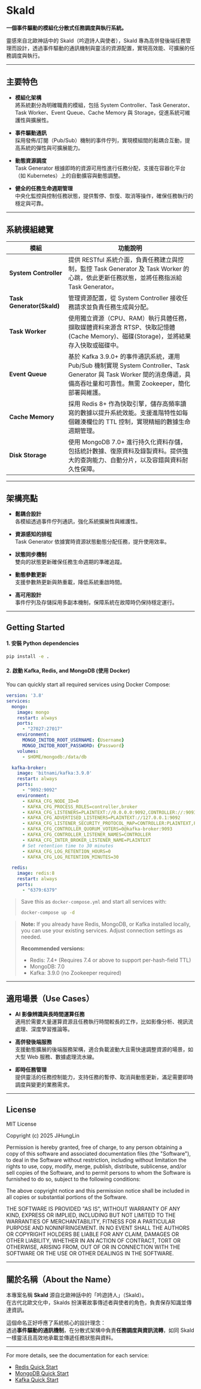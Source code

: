 # Skald

**一個事件驅動的模組化分散式任務調度與執行系統。**

靈感來自北歐神話中的 Skald（吟遊詩人與使者），Skald 專為高併發後端任務管理而設計，透過事件驅動的通訊機制與靈活的資源配置，實現高效能、可擴展的任務調度與執行。

---

## 主要特色

- **模組化架構**  
  將系統劃分為明確職責的模組，包括 System Controller、Task Generator、Task Worker、Event Queue、Cache Memory 與 Storage，促進系統可維護性與擴展性。

- **事件驅動通訊**  
  採用發佈/訂閱（Pub/Sub）機制的事件佇列，實現模組間的鬆耦合互動，提高系統的彈性與可擴展能力。

- **動態資源調度**  
  Task Generator 根據即時的資源可用性進行任務分配，支援在容器化平台（如 Kubernetes）上的自動擴容與動態調整。

- **健全的任務生命週期管理**  
  中央化監控與控制任務狀態，提供暫停、恢復、取消等操作，確保任務執行的穩定與可靠。

---

## 系統模組總覽

| 模組               | 功能說明                                                                                            |
| ------------------ | ------------------------------------------------------------------------------------------------- |
| **System Controller** | 提供 RESTful 系統介面，負責任務建立與控制，監控 Task Generator 及 Task Worker 的心跳，依此更新任務狀態，並將任務指派給 Task Generator。 |
| **Task Generator(Skald)**    | 管理資源配置，從 System Controller 接收任務請求並負責任務生成與分配。                                                      |
| **Task Worker**       | 使用獨立資源（CPU、RAM）執行具體任務，擷取媒體資料來源含 RTSP、快取記憶體(Cache Memory)、磁碟(Storage)，並將結果存入快取或磁碟中。 |
| **Event Queue**       | 基於 Kafka 3.9.0+ 的事件通訊系統，運用 Pub/Sub 機制實現 System Controller、Task Generator 與 Task Worker 間的消息傳遞，具備高吞吐量和可靠性。無需 Zookeeper，簡化部署與維護。                      |
| **Cache Memory**      | 採用 Redis 8+ 作為快取引擎，儲存高頻率讀寫的數據以提升系統效能。支援進階特性如每個雜湊欄位的 TTL 控制，實現精細的數據生命週期管理。                                                             |
| **Disk Storage**      | 使用 MongoDB 7.0+ 進行持久化資料存儲，包括統計數據、復原資料及錄製資料。提供強大的查詢能力、自動分片，以及容錯與資料耐久性保障。                                          |

---

## 架構亮點

- **鬆耦合設計**  
  各模組透過事件佇列通訊，強化系統擴展性與維護性。

- **資源感知的排程**  
  Task Generator 依據實時資源狀態動態分配任務，提升使用效率。

- **狀態同步機制**  
  雙向的狀態更新確保任務生命週期的準確追蹤。

- **動態參數更新**  
  支援參數熱更新與熱重載，降低系統重啟時間。

- **高可用設計**  
  事件佇列及存儲採用多副本機制，保障系統在故障時仍保持穩定運行。


---

## Getting Started

#### 1. 安裝 Python dependencies

```bash
pip install -e .
```

#### 2. 啟動 Kafka, Redis, and MongoDB (使用 Docker)

You can quickly start all required services using Docker Compose:

```yaml
version: '3.8'
services:
  mongo:
    image: mongo
    restart: always
    ports:
      - "27027:27017"
    environment:
      MONGO_INITDB_ROOT_USERNAME: {Username}
      MONGO_INITDB_ROOT_PASSWORD: {Password}
    volumes:
      - $HOME/mongodb:/data/db

  kafka-broker:
    image: 'bitnami/kafka:3.9.0'
    restart: always
    ports:
      - "9092:9092"
    environment:
      - KAFKA_CFG_NODE_ID=0
      - KAFKA_CFG_PROCESS_ROLES=controller,broker
      - KAFKA_CFG_LISTENERS=PLAINTEXT://0.0.0.0:9092,CONTROLLER://:9093
      - KAFKA_CFG_ADVERTISED_LISTENERS=PLAINTEXT://127.0.0.1:9092
      - KAFKA_CFG_LISTENER_SECURITY_PROTOCOL_MAP=CONTROLLER:PLAINTEXT,PLAINTEXT:PLAINTEXT
      - KAFKA_CFG_CONTROLLER_QUORUM_VOTERS=0@kafka-broker:9093
      - KAFKA_CFG_CONTROLLER_LISTENER_NAMES=CONTROLLER
      - KAFKA_CFG_INTER_BROKER_LISTENER_NAME=PLAINTEXT
      # Set retention time to 30 minutes
      - KAFKA_CFG_LOG_RETENTION_HOURS=0
      - KAFKA_CFG_LOG_RETENTION_MINUTES=30

  redis:
    image: redis:8
    restart: always
    ports:
      - "6379:6379"
```

> Save this as `docker-compose.yml` and start all services with:
>
> ```bash
> docker-compose up -d
> ```

> **Note:** If you already have Redis, MongoDB, or Kafka installed locally, you can use your existing services. Adjust connection settings as needed.
>
> **Recommended versions:**
> - Redis: 7.4+ (Requires 7.4 or above to support per-hash-field TTL)
> - MongoDB: 7.0
> - Kafka: 3.9.0 (no Zookeeper required)

---

## 適用場景（Use Cases）

- **AI 影像辨識與長時間運算任務**  
  適用於需要大量運算資源且任務執行時間較長的工作，比如影像分析、視訊流處理、深度學習推論等。

- **高併發後端服務**  
  支援動態擴展的後端服務架構，適合負載波動大且需快速調整資源的場景，如大型 Web 服務、數據處理流水線。

- **即時任務管理**  
  提供靈活的任務控制能力，支持任務的暫停、取消與動態更新，滿足需要即時調度與變更的業務需求。

---

## License

MIT License

Copyright (c) 2025 JiHungLin

Permission is hereby granted, free of charge, to any person obtaining a copy
of this software and associated documentation files (the "Software"), to deal
in the Software without restriction, including without limitation the rights
to use, copy, modify, merge, publish, distribute, sublicense, and/or sell
copies of the Software, and to permit persons to whom the Software is
furnished to do so, subject to the following conditions:

The above copyright notice and this permission notice shall be included in all
copies or substantial portions of the Software.

THE SOFTWARE IS PROVIDED "AS IS", WITHOUT WARRANTY OF ANY KIND, EXPRESS OR
IMPLIED, INCLUDING BUT NOT LIMITED TO THE WARRANTIES OF MERCHANTABILITY,
FITNESS FOR A PARTICULAR PURPOSE AND NONINFRINGEMENT. IN NO EVENT SHALL THE
AUTHORS OR COPYRIGHT HOLDERS BE LIABLE FOR ANY CLAIM, DAMAGES OR OTHER
LIABILITY, WHETHER IN AN ACTION OF CONTRACT, TORT OR OTHERWISE, ARISING FROM,
OUT OF OR IN CONNECTION WITH THE SOFTWARE OR THE USE OR OTHER DEALINGS IN THE
SOFTWARE.

---

## 關於名稱（About the Name）

本專案名稱 **Skald** 源自北歐神話中的「吟遊詩人」（Skald）。  
在古代北歐文化中，Skalds 扮演著故事傳述者與使者的角色，負責保存知識並傳達資訊。

這個命名正好呼應了系統核心的設計理念：  
透過**事件驅動的通訊機制**，在分散式架構中負責**任務調度與資訊流轉**，如同 Skald 一樣靈活且高效地承載並傳遞任務狀態與資料。

---

For more details, see the documentation for each service:
- [Redis Quick Start](https://hub.docker.com/_/redis)
- [MongoDB Quick Start](https://hub.docker.com/_/mongo)
- [Kafka Quick Start](https://hub.docker.com/r/bitnami/kafka)
